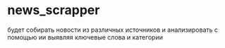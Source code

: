 # news_scrapper

будет собирать новости из различных источников и анализировать с помощью ии выявляя ключевые слова и категории
